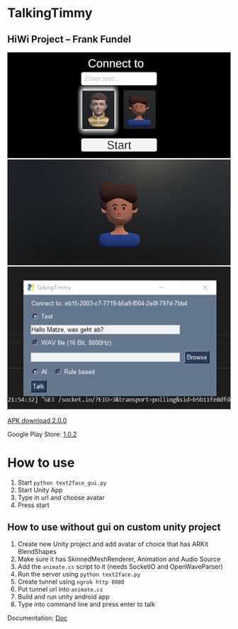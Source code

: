 # TalkingTimmy

## HiWi Project – Frank Fundel

![alt text](https://github.com/FrankFundel/TalkingTimmy/blob/main/unnamed.jpg?raw=true)
![alt text](https://github.com/FrankFundel/TalkingTimmy/blob/main/unnamed%20(1).jpg?raw=true)
![alt text](https://github.com/FrankFundel/TalkingTimmy/blob/main/Screenshot_1.png?raw=true)

[APK download 2.0.0](https://drive.google.com/file/d/16-DRuZtffvYEOVU06io-kpq6Rw21lNx1/view?usp=sharing)

Google Play Store: [1.0.2](https://play.google.com/store/apps/details?id=com.Hadros.TalkingTimmy)

# How to use
1. Start `python text2face_gui.py`
2. Start Unity App
3. Type in url and choose avatar
4. Press start

## How to use without gui on custom unity project

1. Create new Unity project and add avatar of choice that has ARKit BlendShapes
2. Make sure it has SkinnedMeshRenderer, Animation and Audio Source
3. Add the `animate.cs` script to it (needs SocketIO and OpenWaveParser)
4. Run the server using `python text2face.py`
5. Create tunnel using `ngrok http 8080`
6. Put tunnel url into `animate.cs`
7. Build and run unity android app
8. Type into command line and press enter to talk

Documentation: [Doc](https://drive.google.com/file/d/1Idtei_umpMKyik-906pI7h4622yhiQZe/view?usp=sharing)
